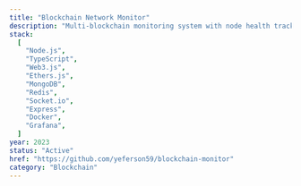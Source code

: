 ```yaml
---
title: "Blockchain Network Monitor"
description: "Multi-blockchain monitoring system with node health tracking, transaction analysis, and network metrics. Supports Ethereum, Bitcoin, and Polygon networks."
stack:
  [
    "Node.js",
    "TypeScript",
    "Web3.js",
    "Ethers.js",
    "MongoDB",
    "Redis",
    "Socket.io",
    "Express",
    "Docker",
    "Grafana",
  ]
year: 2023
status: "Active"
href: "https://github.com/yeferson59/blockchain-monitor"
category: "Blockchain"
---
```

